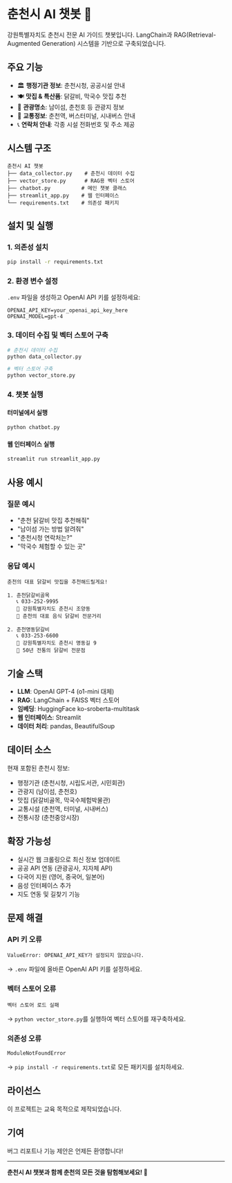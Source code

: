 # 춘천시 AI 챗봇 🌸

강원특별자치도 춘천시 전문 AI 가이드 챗봇입니다. LangChain과 RAG(Retrieval-Augmented Generation) 시스템을 기반으로 구축되었습니다.

## 주요 기능

- 🏛️ **행정기관 정보**: 춘천시청, 공공시설 안내
- 🍽️ **맛집 & 특산품**: 닭갈비, 막국수 맛집 추천
- 🎪 **관광명소**: 남이섬, 춘천호 등 관광지 정보
- 🚌 **교통정보**: 춘천역, 버스터미널, 시내버스 안내
- 📞 **연락처 안내**: 각종 시설 전화번호 및 주소 제공

## 시스템 구조

```
춘천시 AI 챗봇
├── data_collector.py    # 춘천시 데이터 수집
├── vector_store.py      # RAG용 벡터 스토어
├── chatbot.py          # 메인 챗봇 클래스
├── streamlit_app.py    # 웹 인터페이스
└── requirements.txt    # 의존성 패키지
```

## 설치 및 실행

### 1. 의존성 설치

```bash
pip install -r requirements.txt
```

### 2. 환경 변수 설정

`.env` 파일을 생성하고 OpenAI API 키를 설정하세요:

```env
OPENAI_API_KEY=your_openai_api_key_here
OPENAI_MODEL=gpt-4
```

### 3. 데이터 수집 및 벡터 스토어 구축

```bash
# 춘천시 데이터 수집
python data_collector.py

# 벡터 스토어 구축
python vector_store.py
```

### 4. 챗봇 실행

#### 터미널에서 실행
```bash
python chatbot.py
```

#### 웹 인터페이스 실행
```bash
streamlit run streamlit_app.py
```

## 사용 예시

### 질문 예시
- "춘천 닭갈비 맛집 추천해줘"
- "남이섬 가는 방법 알려줘"
- "춘천시청 연락처는?"
- "막국수 체험할 수 있는 곳"

### 응답 예시
```
춘천의 대표 닭갈비 맛집을 추천해드릴게요!

1. 춘천닭갈비골목
   📞 033-252-9995
   📍 강원특별자치도 춘천시 조양동
   🍗 춘천의 대표 음식 닭갈비 전문거리

2. 춘천명동닭갈비
   📞 033-253-6600
   📍 강원특별자치도 춘천시 명동길 9
   🍗 50년 전통의 닭갈비 전문점
```

## 기술 스택

- **LLM**: OpenAI GPT-4 (o1-mini 대체)
- **RAG**: LangChain + FAISS 벡터 스토어
- **임베딩**: HuggingFace ko-sroberta-multitask
- **웹 인터페이스**: Streamlit
- **데이터 처리**: pandas, BeautifulSoup

## 데이터 소스

현재 포함된 춘천시 정보:
- 행정기관 (춘천시청, 시립도서관, 시민회관)
- 관광지 (남이섬, 춘천호)
- 맛집 (닭갈비골목, 막국수체험박물관)
- 교통시설 (춘천역, 터미널, 시내버스)
- 전통시장 (춘천중앙시장)

## 확장 가능성

- 실시간 웹 크롤링으로 최신 정보 업데이트
- 공공 API 연동 (관광공사, 지자체 API)
- 다국어 지원 (영어, 중국어, 일본어)
- 음성 인터페이스 추가
- 지도 연동 및 길찾기 기능

## 문제 해결

### API 키 오류
```
ValueError: OPENAI_API_KEY가 설정되지 않았습니다.
```
→ `.env` 파일에 올바른 OpenAI API 키를 설정하세요.

### 벡터 스토어 오류
```
벡터 스토어 로드 실패
```
→ `python vector_store.py`를 실행하여 벡터 스토어를 재구축하세요.

### 의존성 오류
```
ModuleNotFoundError
```
→ `pip install -r requirements.txt`로 모든 패키지를 설치하세요.

## 라이선스

이 프로젝트는 교육 목적으로 제작되었습니다.

## 기여

버그 리포트나 기능 제안은 언제든 환영합니다!

---

**춘천시 AI 챗봇과 함께 춘천의 모든 것을 탐험해보세요! 🌸**
